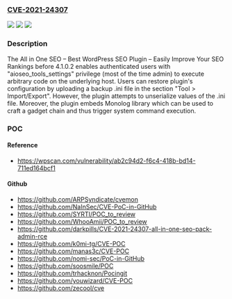 ### [CVE-2021-24307](https://cve.mitre.org/cgi-bin/cvename.cgi?name=CVE-2021-24307)
![](https://img.shields.io/static/v1?label=Product&message=All%20in%20One%20SEO%20%E2%80%93%20Best%20WordPress%20SEO%20Plugin%20%E2%80%93%20Easily%20Improve%20Your%20SEO%20Rankings&color=blue)
![](https://img.shields.io/static/v1?label=Version&message=4.1.0.2%3C%204.1.0.2%20&color=brighgreen)
![](https://img.shields.io/static/v1?label=Vulnerability&message=CWE-502%20Deserialization%20of%20Untrusted%20Data&color=brighgreen)

### Description

The All in One SEO – Best WordPress SEO Plugin – Easily Improve Your SEO Rankings before 4.1.0.2 enables authenticated users with "aioseo_tools_settings" privilege (most of the time admin) to execute arbitrary code on the underlying host. Users can restore plugin's configuration by uploading a backup .ini file in the section "Tool > Import/Export". However, the plugin attempts to unserialize values of the .ini file. Moreover, the plugin embeds Monolog library which can be used to craft a gadget chain and thus trigger system command execution.

### POC

#### Reference
- https://wpscan.com/vulnerability/ab2c94d2-f6c4-418b-bd14-711ed164bcf1

#### Github
- https://github.com/ARPSyndicate/cvemon
- https://github.com/NaInSec/CVE-PoC-in-GitHub
- https://github.com/SYRTI/POC_to_review
- https://github.com/WhooAmii/POC_to_review
- https://github.com/darkpills/CVE-2021-24307-all-in-one-seo-pack-admin-rce
- https://github.com/k0mi-tg/CVE-POC
- https://github.com/manas3c/CVE-POC
- https://github.com/nomi-sec/PoC-in-GitHub
- https://github.com/soosmile/POC
- https://github.com/trhacknon/Pocingit
- https://github.com/youwizard/CVE-POC
- https://github.com/zecool/cve


